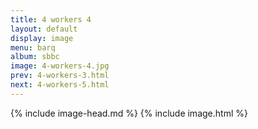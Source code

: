 ```yaml
---
title: 4 workers 4
layout: default
display: image
menu: barq
album: sbbc
image: 4-workers-4.jpg
prev: 4-workers-3.html
next: 4-workers-5.html
---
```

{% include image-head.md %}
{% include image.html %}